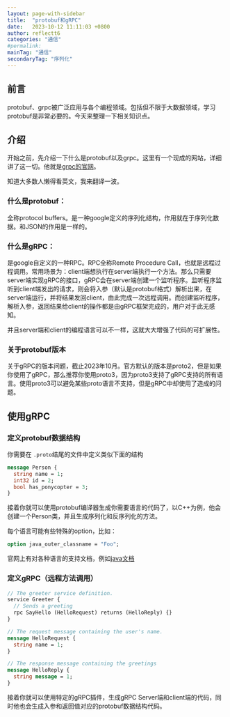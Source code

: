 ```yaml
---
layout: page-with-sidebar
title:  "protobuf和gRPC"
date:   2023-10-12 11:11:03 +0800
author: reflectt6
categories: "通信"
#permalink: 
mainTag: "通信"
secondaryTag: "序列化"
---
```


## 前言

protobuf、grpc被广泛应用与各个编程领域。包括但不限于大数据领域，学习protobuf是非常必要的。今天来整理一下相关知识点。

## 介绍

开始之前，先介绍一下什么是protobuf以及grpc。这里有一个现成的网站，详细讲了这一切。他就是[grpc的官网](https://grpc.io/docs/what-is-grpc/introduction/)。

知道大多数人懒得看英文，我来翻译一波。

### 什么是protobuf：

全称protocol buffers。是一种google定义的序列化结构，作用就在于序列化数据。和JSON的作用是一样的。

### 什么是gRPC：

是google自定义的一种RPC。RPC全称Remote Procedure Call，也就是远程过程调用。常用场景为：client端想执行在server端执行一个方法。那么只需要server端实现gRPC的接口，gRPC会在server端创建一个监听程序。监听程序监听到client端发出的请求，则会将入参（默认是protobuf格式）解析出来，在server端运行，并将结果发回client，由此完成一次远程调用。而创建监听程序，解析入参，返回结果给client的操作都是由gRPC框架完成的，用户对于此无感知。

并且server端和client的编程语言可以不一样，这就大大增强了代码的可扩展性。

### 关于protobuf版本

关于gRPC的版本问题，截止2023年10月。官方默认的版本是proto2，但是如果你使用了gRPC，那么推荐你使用proto3，因为proto3支持了gRPC支持的所有语言。使用proto3可以避免某些proto语言不支持，但是gRPC中却使用了造成的问题。

## 使用gRPC

### 定义protobuf数据结构

你需要在 `.proto`结尾的文件中定义类似下面的结构

```protobuf
message Person {
  string name = 1;
  int32 id = 2;
  bool has_ponycopter = 3;
}
```

接着你就可以使用protobuf编译器生成你需要语言的代码了，以C++为例，他会创建一个Person类，并且生成序列化和反序列化的方法。

每个语言可能有些特殊的option，比如：

```protobuf
option java_outer_classname = "Foo";
```

官网上有对各种语言的支持文档，例如[java文档](https://protobuf.dev/reference/java/java-generated/#invocation)

### 定义gRPC（远程方法调用）

```protobuf
// The greeter service definition.
service Greeter {
  // Sends a greeting
  rpc SayHello (HelloRequest) returns (HelloReply) {}
}

// The request message containing the user's name.
message HelloRequest {
  string name = 1;
}

// The response message containing the greetings
message HelloReply {
  string message = 1;
}
```

接着你就可以使用特定的gRPC插件，生成gRPC Server端和client端的代码，同时他也会生成入参和返回值对应的protobuf数据结构代码。

